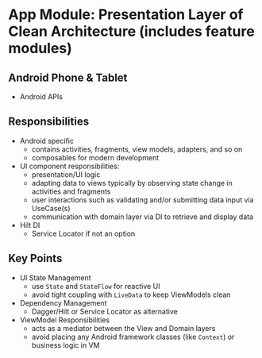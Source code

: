 # App Module: Presentation Layer of Clean Architecture (includes feature modules)

## Android Phone & Tablet

- Android APIs

## Responsibilities

- Android specific
    - contains activities, fragments, view models, adapters, and so on
    - composables for modern development
- UI component responsibilities:
    - presentation/UI logic
    - adapting data to views typically by observing state change in activities and fragments
    - user interactions such as validating and/or submitting data input via UseCase(s)
    - communication with domain layer via DI to retrieve and display data
- Hilt DI
    - Service Locator if not an option

## Key Points

- UI State Management
    - use `State` and `StateFlow` for reactive UI
    - avoid tight coupling with `LiveData` to keep ViewModels clean
- Dependency Management
    - Dagger/Hilt or Service Locator as alternative
- ViewModel Responsibilities
    - acts as a mediator between the View and Domain layers
    - avoid placing any Android framework classes (like `Context`) or business logic in VM

